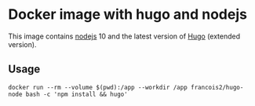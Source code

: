 # Docker image with hugo and nodejs

This image contains [nodejs][] 10 and the latest version of [Hugo][hugo] (extended version).

## Usage

    docker run --rm --volume $(pwd):/app --workdir /app francois2/hugo-node bash -c 'npm install && hugo'

[nodejs]: https://nodejs.org/
[hugo]: https://gohugo.io/
